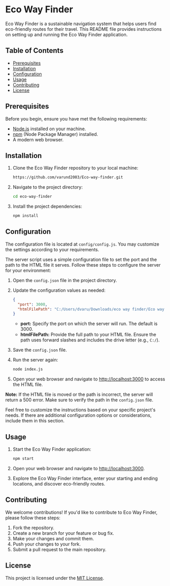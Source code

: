 # Eco Way Finder

Eco Way Finder is a sustainable navigation system that helps users find eco-friendly routes for their travel. This README file provides instructions on setting up and running the Eco Way Finder application.

## Table of Contents

- [Prerequisites](#prerequisites)
- [Installation](#installation)
- [Configuration](#configuration)
- [Usage](#usage)
- [Contributing](#contributing)
- [License](#license)

## Prerequisites

Before you begin, ensure you have met the following requirements:

- [Node.js](https://nodejs.org/) installed on your machine.
- [npm](https://www.npmjs.com/) (Node Package Manager) installed.
- A modern web browser.

## Installation

1. Clone the Eco Way Finder repository to your local machine:

   ```bash
   https://github.com/varund2003/Eco-way-finder.git
   ```

2. Navigate to the project directory:

   ```bash
   cd eco-way-finder
   ```

3. Install the project dependencies:

   ```bash
   npm install
   ```

## Configuration

The configuration file is located at `config/config.js`. You may customize the settings according to your requirements.

The server script uses a simple configuration file to set the port and the path to the HTML file it serves. Follow these steps to configure the server for your environment:

1. Open the `config.json` file in the project directory.

2. Update the configuration values as needed:

   ```json
   {
     "port": 3000,
     "htmlFilePath": "C:/Users/dvaru/Downloads/eco way finder/Eco way finder.html"
   }
   ```

   - **port:** Specify the port on which the server will run. The default is 3000.
   - **htmlFilePath:** Provide the full path to your HTML file. Ensure the path uses forward slashes and includes the drive letter (e.g., `C:/`).

3. Save the `config.json` file.

4. Run the server again:

   ```bash
   node index.js
   ```

5. Open your web browser and navigate to [http://localhost:3000](http://localhost:3000) to access the HTML file.

**Note:** If the HTML file is moved or the path is incorrect, the server will return a 500 error. Make sure to verify the path in the `config.json` file.

Feel free to customize the instructions based on your specific project's needs. If there are additional configuration options or considerations, include them in this section.

## Usage

1. Start the Eco Way Finder application:

   ```bash
   npm start
   ```

2. Open your web browser and navigate to [http://localhost:3000](http://localhost:3000).

3. Explore the Eco Way Finder interface, enter your starting and ending locations, and discover eco-friendly routes.

## Contributing

We welcome contributions! If you'd like to contribute to Eco Way Finder, please follow these steps:

1. Fork the repository.
2. Create a new branch for your feature or bug fix.
3. Make your changes and commit them.
4. Push your changes to your fork.
5. Submit a pull request to the main repository.

## License

This project is licensed under the [MIT License](LICENSE).
